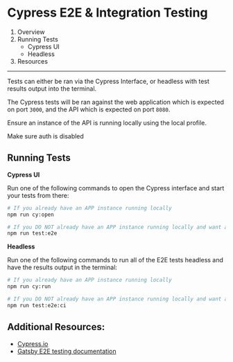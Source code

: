 # Cypress E2E & Integration Testing

1. Overview
2. Running Tests
   - Cypress UI
   - Headless
3. Resources

---

Tests can either be ran via the Cypress Interface, or headless with test results output into the terminal.

The Cypress tests will be ran against the web application which is expected on port `3000`, and the API which is expected on port `8080`.

Ensure an instance of the API is running locally using the local profile.

Make sure auth is disabled

## Running Tests

**Cypress UI**

Run one of the following commands to open the Cypress interface and start your tests from there:

```bash
# If you already have an APP instance running locally
npm run cy:open
```

```bash
# If you DO NOT already have an APP instance running locally and want an instance stood up and tore down along side the Cypress UI
npm run test:e2e

```

**Headless**

Run one of the following commands to run all of the E2E tests headless and have the results output in the terminal:

```bash
# If you already have an APP instance running locally
npm run cy:run
```

```bash
# If you DO NOT already have an APP instance running locally and want an instance stood up and tore down
npm run test:e2e:ci

```

## Additional Resources:

- [Cypress.io](https://www.cypress.io/)
- [Gatsby E2E testing documentation](https://www.gatsbyjs.org/docs/end-to-end-testing/)
